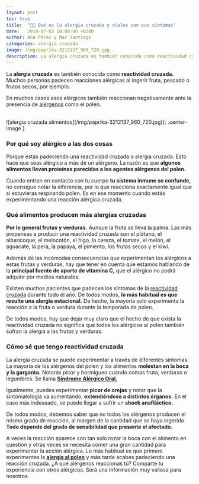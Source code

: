 ```yaml
---
layout: post
toc: true
title:  "🥜🤢 Qué es la alergia cruzada y cúales son sus síntomas"
date:   2018-07-03 10:00:00 +0200
author: Ana Pérez y Mar Santiago
categories: alergia cruazda
image: /img/paprika-3212137_960_720.jpg
description: La alergia cruzada es también conocida como reactividad cruzada. Muchos personas padecen reacciones alérgicas al ingerir fruta, pescado o frutos secos, por ejemplo...
---
```


La **alergia cruzada** es también conocida como **reactividad cruzada.** Muchos personas padecen reacciones alérgicas al ingerir fruta, pescado o frutos secos, por ejemplo. 

En muchos casos esos alérgicos también reaccionan negativamente ante la presencia de [alérgenos](https://medlineplus.gov/spanish/ency/article/002229.htm) como el polen.

<br>
![alergia cruzada alimentos](/img/paprika-3212137_960_720.jpg){: .center-image }
<br>

### **Por qué soy alérgico a las dos cosas**

Porque estás padeciendo una reactividad cruzada o alergia cruzada. Esto hace que seas alérgico a más de un alérgeno. La razón es que **algunos alimentos llevan proteínas parecidas a los agentes alérgenos del polen.**

Cuando entran en contacto con tu cuerpo **tu sistema inmune se confunde,** no consigue notar la diferencia, por lo que reacciona exactamente igual que si estuvieras respirando polen. Es en ese momento cuando estás experimentando una reacción alérgica cruzada.

### **Qué alimentos producen más alergias cruzadas**

**Por lo general frutas y verduras.** Aunque la fruta se lleva la palma. Las más propensas a producir una reactividad cruzada son el plátano, el albaricoque, el melocotón, el higo, la cereza, el tomate, el melón, el aguacate, la pera, la papaya, el pimiento, los frutos secos y el kiwi.

Además de las incómodas consecuencias que experimentan los alérgicos a estas frutas y verduras, hay que tener en cuenta que estamos hablando de la **principal fuente de aporte de vitamina C,** que el alérgico no podrá adquirir por medios naturales.

Existen muchos pacientes que padecen los síntomas de la [reactividad cruzada](http://ecodiario.eleconomista.es/salud/noticias/1086266/03/09/Alergias-que-se-cruzan.html) durante todo el año. De todos modos, **lo más habitual es que resulte una alergia estacional.** De hecho, la mayoría solo experimenta la reacción a la fruta o verdura durante la temporada de polen. 

De todos modos, hay que dejar muy claro que el hecho de que exista la reactividad cruzada no significa que todos los alérgicos al polen también sufran la alergia a las frutas y verduras.

### **Cómo sé que tengo reactividad cruzada**

La alergia cruzada se puede experimentar a través de diferentes síntomas. La mayoría de los alérgenos del polen y los alimentos **molestan en la boca y la garganta.** Notarás picor y hormigueo cuando comas fruta, verduras o legumbres. Se llama **[Síndrome Alérgico Oral.](https://kidshealth.org/es/parents/oas-sydrome-esp.html)**

Igualmente, puedes experimentar **picor de orejas** y notar que la sintomatología va aumentando, **extendiéndose a distintos órganos.** En el caso más indeseado, se puede llegar a sufrir un **shock anafiláctico.**

De todos modos, debemos saber que no todos los alérgenos producen el mismo grado de reacción, al margen de la cantidad que se haya ingerido. **Todo depende del grado de sensibilidad que presente el afectado.**

A veces la reacción aparece con tan solo rozar la boca con el alimento en cuestión y otras veces se necesita comer una gran cantidad para experimentar la acción alérgica. Lo más habitual es que primero experimentes la **[alergia al polen](https://zenseiapp.com/blog/2018/05/09/como-prevenir-alergia-polen/)** y más tarde acabes padeciendo una reacción cruzada. ¿A qué alérgenos reaccionas tú? Comparte tu experiencia con otros alérgicos. Será una información muy valiosa para nosotros.
